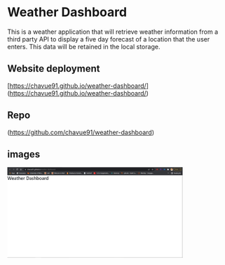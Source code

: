 # Weather Dashboard

This is a weather application that will retrieve weather information from a third party API to display a five day forecast of a location that the user enters. This data will be retained in the local storage.


## Website deployment 
[https://chavue91.github.io/weather-dashboard/] (https://chavue91.github.io/weather-dashboard/)

## Repo 
(https://github.com/chavue91/weather-dashboard)

## images
<img src="./assets/images/weather-dashboard.PNG" style="width: 400px" alt="site screenshot">